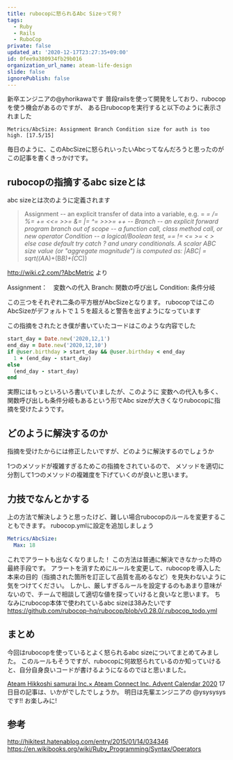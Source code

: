 ```yaml
---
title: rubocopに怒られるAbc Sizeって何？
tags:
  - Ruby
  - Rails
  - RuboCop
private: false
updated_at: '2020-12-17T23:27:35+09:00'
id: 0fee9a380934fb29b016
organization_url_name: ateam-life-design
slide: false
ignorePublish: false
---
```

新卒エンジニアの@yhorikawaです
普段railsを使って開発をしており、rubocopを使う機会があるのですが、
ある日rubocopを実行すると以下のように表示されました

```
Metrics/AbcSize: Assignment Branch Condition size for auth is too high. [17.5/15]
```

毎日のように、このAbcSizeに怒られいったいAbcってなんだろうと思ったのがこの記事を書くきっかけです。

## rubocopの指摘するabc sizeとは
abc sizeとは次のように定義されます

> Assignment -- an explicit transfer of data into a variable, e.g. = *= /= %= += <<= >>= &= |= ^= >>>= ++ --
> Branch -- an explicit forward program branch out of scope -- a function call, class method call, or new operator
> Condition -- a logical/Boolean test, == != <= >= < > else case default try catch ? and unary conditionals.
> A scalar ABC size value (or "aggregate magnitude") is computed as:
>       |ABC| = sqrt((A*A)+(B*B)+(C*C))

http://wiki.c2.com/?AbcMetric より

Assignment：　変数への代入
Branch: 関数の呼び出し
Condition: 条件分岐

この三つをそれぞれ二条の平方根がAbcSizeとなります。
rubocopではこのAbcSizeがデフォルトで１５を超えると警告を出すようになっています

この指摘をされたとき僕が書いていたコードはこのような内容でした

```ruby
start_day = Date.new('2020,12,1')
end_day = Date.new('2020,12,10')
if @user.birthday > start_day && @user.birthday < end_day
  1 + (end_day - start_day)
else
  (end_day - start_day)
end
```
実際にはもっといろいろ書いていましたが、このように
変数への代入も多く、関数呼び出しも条件分岐もあるという形でAbc sizeが大きくなりrubocopに指摘を受けたようです。

## どのように解決するのか
指摘を受けたからには修正したいですが、どのように解決するのでしょうか

1つのメソッドが複雑すぎるためこの指摘をされているので、
メソッドを適切に分割して1つのメソッドの複雑度を下げていくのが良いと思います。

## 力技でなんとかする
上の方法で解決しようと思ったけど、難しい場合rubocopのルールを変更することもできます。
rubocop.ymlに設定を追加しましょう

```yml
Metrics/AbcSize:
  Max: 18
```

これでアラートも出なくなりました！
この方法は普通に解決できなかった時の最終手段です。
アラートを消すためにルールを変更して、rubocopを導入した本来の目的（指摘された箇所を訂正して品質を高めるなど）を見失わないように気をつけてください。
しかし、厳しすぎるルールを設定するのもあまり意味がないので、チームで相談して適切な値を探っていけると良いなと思います。
ちなみにrubocop本体で使われているabc sizeは38みたいです
https://github.com/rubocop-hq/rubocop/blob/v0.28.0/.rubocop_todo.yml

## まとめ
今回はrubocopを使っているとよく怒られるabc sizeについてまとめてみました。
このルールもそうですが、rubocopに何故怒られているのか知っていけると、自分自身良いコードが書けるようになるのではと思いました。

[Ateam Hikkoshi samurai Inc.× Ateam Connect Inc. Advent Calendar 2020](https://qiita.com/advent-calendar/2020/hikkoshizamurai-connect) 17日目の記事は、いかがでしたでしょうか。
明日は先輩エンジニアの @ysysysys です!! お楽しみに!



## 参考
http://hikitest.hatenablog.com/entry/2015/01/14/034346
https://en.wikibooks.org/wiki/Ruby_Programming/Syntax/Operators
